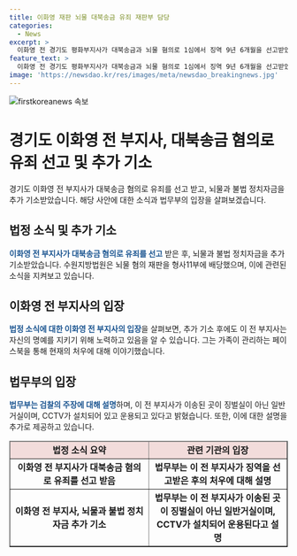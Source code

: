 ```yaml
---
title: 이화영 재판 뇌물 대북송금 유죄 재판부 담당
categories:
  - News
excerpt: >
  이화영 전 경기도 평화부지사가 대북송금과 뇌물 혐의로 1심에서 징역 9년 6개월을 선고받았습니다. 이에 추가로 5억3,700만 원의 불법 자금을 받았다는 혐의로 기소되었고, 이에 대해 이화영 전 부지사는 감옥 생활을 페이스북에 공개하며, 검찰의 행태를 비판했습니다. 이에 대한 법무부의 해명과 관련하여 논란이 이어지고 있습니다.
feature_text: >
  이화영 전 경기도 평화부지사가 대북송금과 뇌물 혐의로 1심에서 징역 9년 6개월을 선고받았습니다. 이에 추가로 5억3,700만 원의 불법 자금을 받았다는 혐의로 기소되었고, 이에 대해 이화영 전 부지사는 감옥 생활을 페이스북에 공개하며, 검찰의 행태를 비판했습니다. 이에 대한 법무부의 해명과 관련하여 논란이 이어지고 있습니다.
image: 'https://newsdao.kr/res/images/meta/newsdao_breakingnews.jpg'
---
```


<p><img src="https://newsdao.kr/res/images/meta/newsdao_breakingnews.jpg" alt="firstkoreanews 속보" /></p>

<h1>경기도 이화영 전 부지사, 대북송금 혐의로 유죄 선고 및 추가 기소</h1>

<p data-ke-size="size16">경기도 이화영 전 부지사가 대북송금 혐의로 유죄를 선고 받고, 뇌물과 불법 정치자금을 추가 기소받았습니다. 해당 사안에 대한 소식과 법무부의 입장을 살펴보겠습니다.</p>

<h2 data-ke-size="size26">법정 소식 및 추가 기소</h2>

<p><b><span style="color: #1a5490;">이화영 전 부지사가 대북송금 혐의로 유죄를 선고</span></b> 받은 후, 뇌물과 불법 정치자금을 추가 기소받았습니다. 수원지방법원은 뇌물 혐의 재판을 형사11부에 배당했으며, 이에 관련된 소식을 지켜보고 있습니다.</p>

<h2 data-ke-size="size26">이화영 전 부지사의 입장</h2>

<p><b><span style="color: #1a5490;">법정 소식에 대한 이화영 전 부지사의 입장</span></b>을 살펴보면, 추가 기소 후에도 이 전 부지사는 자신의 명예를 지키기 위해 노력하고 있음을 알 수 있습니다. 그는 가족이 관리하는 페이스북을 통해 현재의 처우에 대해 이야기했습니다.</p>

<h2 data-ke-size="size26">법무부의 입장</h2>

<p><b><span style="color: #1a5490;">법무부는 검찰의 주장에 대해 설명</span></b>하며, 이 전 부지사가 이송된 곳이 징벌실이 아닌 일반거실이며, CCTV가 설치되어 있고 운용되고 있다고 밝혔습니다. 또한, 이에 대한 설명을 추가로 제공하고 있습니다.</p>

<table style="width: 100%;" border="1">
<thead>
<tr>
<td style="text-align: center; background-color: #f2dcdb; width: 50%;"><b>법정 소식 요약</b></td>
<td style="text-align: center; background-color: #f2dcdb; width: 50%;"><b>관련 기관의 입장</b></td>
</tr>
</thead>
<tbody>
<tr>
<td style="text-align: center; height: 17px;"><b>이화영 전 부지사가 대북송금 혐의로 유죄를 선고 받음</b></td>
<td style="text-align: center; height: 17px;"><b>법무부는 이 전 부지사가 징역을 선고받은 후의 처우에 대해 설명</b></td>
</tr>
<tr>
<td style="text-align: center; height: 17px;"><b>이화영 전 부지사, 뇌물과 불법 정치자금 추가 기소</b></td>
<td style="text-align: center; height: 17px;"><b>법무부는 이 전 부지사가 이송된 곳이 징벌실이 아닌 일반거실이며, CCTV가 설치되어 운용된다고 설명</b></td>
</tr>
</tbody>
</table>

<p data-ke-size="size16">&nbsp;</p>

